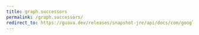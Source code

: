 ```yaml
---
title: graph.successors
permalink: /graph.successors/
redirect_to: https://guava.dev/releases/snapshot-jre/api/docs/com/google/common/graph/Graph.html#successors-N-
---
```

